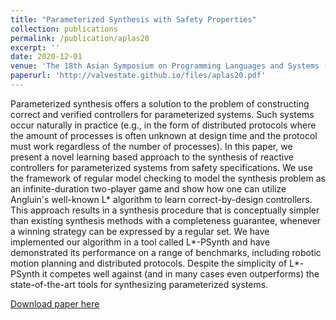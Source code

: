 ```yaml
---
title: "Parameterized Synthesis with Safety Properties"
collection: publications
permalink: /publication/aplas20
excerpt: ''
date: 2020-12-01
venue: 'The 18th Asian Symposium on Programming Languages and Systems (APLAS)'
paperurl: 'http://valvestate.github.io/files/aplas20.pdf'
---
```

Parameterized synthesis offers a solution to the problem of constructing correct and verified controllers for parameterized systems. Such systems occur naturally in practice (e.g., in the form of distributed protocols where the amount of processes is often unknown at design time and the protocol must work regardless of the number of processes). In this paper, we present a novel learning based approach to the synthesis of reactive controllers for parameterized systems from safety specifications. We use the framework of regular model checking to model the synthesis problem as an infinite-duration two-player game and show how one can utilize Angluin's well-known L* algorithm to learn correct-by-design controllers. This approach results in a synthesis procedure that is conceptually simpler than existing synthesis methods with a completeness guarantee, whenever a winning strategy can be expressed by a regular set. We have implemented our algorithm in a tool called L*-PSynth and have demonstrated its performance on a range of benchmarks, including robotic motion planning and distributed protocols. Despite the simplicity of L*-PSynth it competes well against (and in many cases even outperforms) the state-of-the-art tools for synthesizing parameterized systems.

[Download paper here](http://valvestate.github.io/files/aplas20.pdf)
